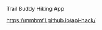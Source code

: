 <!-- The name of your app at the top of the file -->
Trail Buddy Hiking App

<!-- A link to your live app -->
https://mmbmf1.github.io/api-hack/


<!-- Screenshot(s) of your app. This makes your app description much easier to understand. -->






<!-- A summary section. This should have a concise explanation of what your app does. Try to frame this from the standpoint of what the user does, or what the app enables for the user. -->


<!-- A section on the technology used. For your capstone, this is fairly simple (HTML/CSS/JavaScript/jQuery) but it's still good to list out the key technologies -->
